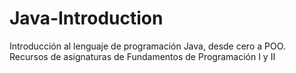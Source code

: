 # Java-Introduction
Introducción al lenguaje de programación Java, desde cero a POO. Recursos de asignaturas de Fundamentos de Programación I y II
